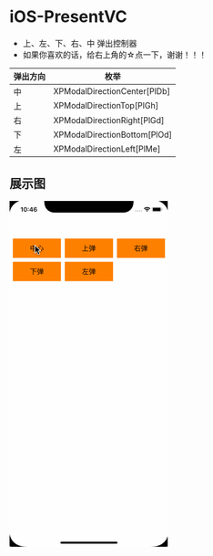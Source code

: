 # iOS-PresentVC
- 上、左、下、右、中 弹出控制器
- 如果你喜欢的话，给右上角的☆点一下，谢谢！！！

| 弹出方向 | 枚举 |
| ------ | ------ |
| 中 | XPModalDirectionCenter[PlDb] |
| 上 | XPModalDirectionTop[PlGh] |
| 右 | XPModalDirectionRight[PlGd] |
| 下 | XPModalDirectionBottom[PlOd] |
| 左 | XPModalDirectionLeft[PlMe] |



## 展示图

![image](https://github.com/fc19901016/iOS-PresentVC/blob/master/show.gif )


